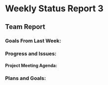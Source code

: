 # Weekly Status Report 3

## Team Report

### Goals From Last Week:

### Progress and Issues:

 #### Project Meeting Agenda:



### Plans and Goals:

